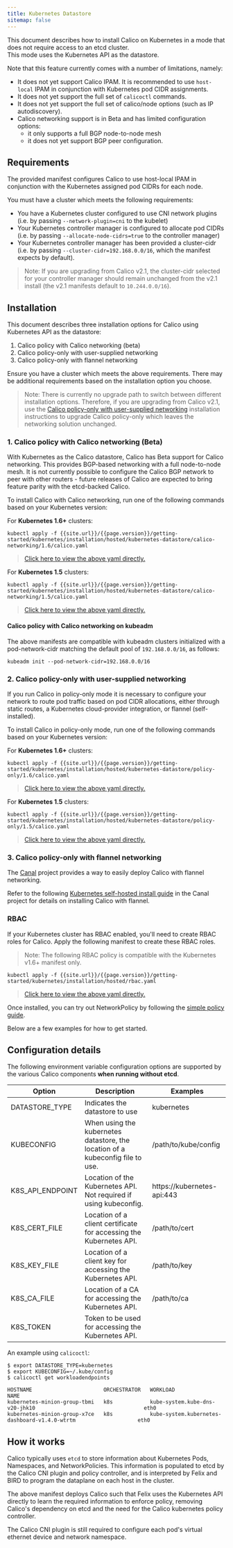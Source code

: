 ```yaml
---
title: Kubernetes Datastore
sitemap: false 
---
```


This document describes how to install Calico on Kubernetes in a mode that does not require access to an etcd cluster.  
This mode uses the Kubernetes API as the datastore.

Note that this feature currently comes with a number of limitations, namely:

- It does not yet support Calico IPAM.  It is recommended to use `host-local` IPAM in conjunction with Kubernetes pod CIDR assignments.
- It does not yet support the full set of `calicoctl` commands.
- It does not yet support the full set of calico/node options (such as IP autodiscovery).
- Calico networking support is in Beta and has limited configuration options:
  -  it only supports a full BGP node-to-node mesh
  -  it does not yet support BGP peer configuration.

## Requirements

The provided manifest configures Calico to use host-local IPAM in conjunction with the Kubernetes assigned
pod CIDRs for each node.

You must have a cluster which meets the following requirements:

- You have a Kubernetes cluster configured to use CNI network plugins (i.e. by passing `--network-plugin=cni` to the kubelet)
- Your Kubernetes controller manager is configured to allocate pod CIDRs (i.e. by passing `--allocate-node-cidrs=true` to the controller manager)
- Your Kubernetes controller manager has been provided a cluster-cidr (i.e. by passing `--cluster-cidr=192.168.0.0/16`, which the manifest expects by default).

> Note:  If you are upgrading from Calico v2.1, the cluster-cidr selected for your controller manager should remain
> unchanged from the v2.1 install (the v2.1 manifests default to `10.244.0.0/16`).

## Installation

This document describes three installation options for Calico using Kubernetes API as the datastore:

1. Calico policy with Calico networking (beta)
2. Calico policy-only with user-supplied networking
3. Calico policy-only with flannel networking

Ensure you have a cluster which meets the above requirements.  There may be additional requirements based on the installation option you choose.

> Note:  There is currently no upgrade path to switch between different installation options.  Therefore,
> if you are upgrading from Calico v2.1, use the [Calico policy-only with user-supplied networking](#2-calico-policy-only-with-user-supplied-networking) installation instructions
> to upgrade Calico policy-only which leaves the networking solution unchanged.

### 1. Calico policy with Calico networking (Beta)

With Kubernetes as the Calico datastore, Calico has Beta support for Calico networking.  This provides BGP-based
networking with a full node-to-node mesh.  It is not currently possible to configure the Calico BGP network to peer with
other routers - future releases of Calico are expected to bring feature parity with the etcd-backed Calico.

To install Calico with Calico networking, run one of the following commands based on your Kubernetes version:

For **Kubernetes 1.6+** clusters:

```
kubectl apply -f {{site.url}}/{{page.version}}/getting-started/kubernetes/installation/hosted/kubernetes-datastore/calico-networking/1.6/calico.yaml
```

>[Click here to view the above yaml directly.](calico-networking/1.6/calico.yaml)

For **Kubernetes 1.5** clusters:

```
kubectl apply -f {{site.url}}/{{page.version}}/getting-started/kubernetes/installation/hosted/kubernetes-datastore/calico-networking/1.5/calico.yaml
```

>[Click here to view the above yaml directly.](calico-networking/1.5/calico.yaml)

#### Calico policy with Calico networking on kubeadm

The above manifests are compatible with kubeadm clusters initialized with a
pod-network-cidr matching the default pool of `192.168.0.0/16`, as follows:

```
kubeadm init --pod-network-cidr=192.168.0.0/16
```

### 2. Calico policy-only with user-supplied networking

If you run Calico in policy-only mode it is necessary to configure your network to route pod traffic based on pod
CIDR allocations, either through static routes, a Kubernetes cloud-provider integration, or flannel (self-installed).

To install Calico in policy-only mode, run one of the following commands based on your Kubernetes version:

For **Kubernetes 1.6+** clusters:

```
kubectl apply -f {{site.url}}/{{page.version}}/getting-started/kubernetes/installation/hosted/kubernetes-datastore/policy-only/1.6/calico.yaml
```

>[Click here to view the above yaml directly.](policy-only/1.6/calico.yaml)

For **Kubernetes 1.5** clusters:

```
kubectl apply -f {{site.url}}/{{page.version}}/getting-started/kubernetes/installation/hosted/kubernetes-datastore/policy-only/1.5/calico.yaml
```

>[Click here to view the above yaml directly.](policy-only/1.5/calico.yaml)

### 3. Calico policy-only with flannel networking

The [Canal](https://github.com/projectcalico/canal) project provides a way to easily deploy
Calico with flannel networking.

Refer to the following [Kubernetes self-hosted install guide](https://github.com/projectcalico/canal/blob/master/k8s-install/README.md)
in the Canal project for details on installing Calico with flannel.

### RBAC

If your Kubernetes cluster has RBAC enabled, you'll need to create RBAC roles for Calico.
Apply the following manifest to create these RBAC roles.

>Note: The following RBAC policy is compatible with the Kubernetes v1.6+ manifest only.

```
kubectl apply -f {{site.url}}/{{page.version}}/getting-started/kubernetes/installation/hosted/rbac.yaml
```

>[Click here to view the above yaml directly.](../rbac.yaml)

Once installed, you can try out NetworkPolicy by following the [simple policy guide](../../../tutorials/simple-policy).

Below are a few examples for how to get started.

## Configuration details

The following environment variable configuration options are supported by the various Calico components **when running without etcd**.

| Option                 | Description    | Examples
|------------------------|----------------|----------
| DATASTORE_TYPE         | Indicates the datastore to use | kubernetes
| KUBECONFIG             | When using the kubernetes datastore, the location of a kubeconfig file to use. | /path/to/kube/config
| K8S_API_ENDPOINT       | Location of the Kubernetes API.  Not required if using kubeconfig. | https://kubernetes-api:443
| K8S_CERT_FILE          | Location of a client certificate for accessing the Kubernetes API. | /path/to/cert
| K8S_KEY_FILE           | Location of a client key for accessing the Kubernetes API. | /path/to/key
| K8S_CA_FILE            | Location of a CA for accessing the Kubernetes API. | /path/to/ca
| K8S_TOKEN              | Token to be used for accessing the Kubernetes API. |

An example using `calicoctl`:

```shell
$ export DATASTORE_TYPE=kubernetes
$ export KUBECONFIG=~/.kube/config
$ calicoctl get workloadendpoints

HOSTNAME                       ORCHESTRATOR   WORKLOAD                                                         NAME
kubernetes-minion-group-tbmi   k8s            kube-system.kube-dns-v20-jhk10                                   eth0
kubernetes-minion-group-x7ce   k8s            kube-system.kubernetes-dashboard-v1.4.0-wtrtm                    eth0
```

## How it works

Calico typically uses `etcd` to store information about Kubernetes Pods, Namespaces, and NetworkPolicies.  This information
is populated to etcd by the Calico CNI plugin and policy controller, and is interpreted by Felix and BIRD to program the dataplane on
each host in the cluster.

The above manifest deploys Calico such that Felix uses the Kubernetes API directly to learn the required information to enforce policy,
removing Calico's dependency on etcd and the need for the Calico kubernetes policy controller.

The Calico CNI plugin is still required to configure each pod's virtual ethernet device and network namespace.
